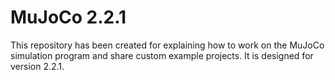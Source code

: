 # MuJoCo 2.2.1

This repository has been created for explaining how to work on the MuJoCo simulation program and share custom example projects. It is designed for version 2.2.1. 
